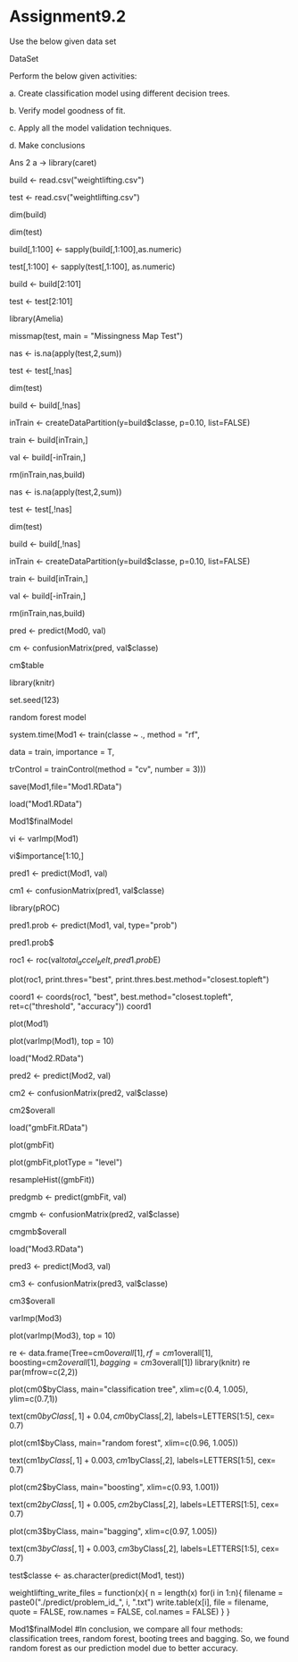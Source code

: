 # Assignment9.2
Use the below given data set

DataSet

Perform the below given activities:

a. Create classification model using different decision trees.

b. Verify model goodness of fit.

c. Apply all the model validation techniques.

d. Make conclusions

Ans 2 a -> library(caret)

build <- read.csv("weightlifting.csv")

test <- read.csv("weightlifting.csv")

dim(build)

dim(test)

build[,1:100] <- sapply(build[,1:100],as.numeric)

test[,1:100] <- sapply(test[,1:100], as.numeric)

build <- build[2:101]

test <- test[2:101]

library(Amelia)

missmap(test, main = "Missingness Map Test")

nas <- is.na(apply(test,2,sum))

test <- test[,!nas]

dim(test)

build <- build[,!nas]

inTrain <- createDataPartition(y=build$classe, p=0.10, list=FALSE)

train <- build[inTrain,]

val <- build[-inTrain,]

rm(inTrain,nas,build)

nas <- is.na(apply(test,2,sum))

test <- test[,!nas]

dim(test)

build <- build[,!nas]

inTrain <- createDataPartition(y=build$classe, p=0.10, list=FALSE)

train <- build[inTrain,]

val <- build[-inTrain,]

rm(inTrain,nas,build)

pred <- predict(Mod0, val)

cm <- confusionMatrix(pred, val$classe)

cm$table

library(knitr)

set.seed(123)

random forest model

system.time(Mod1 <- train(classe ~ ., method = "rf",

data = train, importance = T,

trControl = trainControl(method = "cv", number = 3)))

save(Mod1,file="Mod1.RData")

load("Mod1.RData")

Mod1$finalModel

vi <- varImp(Mod1)

vi$importance[1:10,]

pred1 <- predict(Mod1, val)

cm1 <- confusionMatrix(pred1, val$classe)

library(pROC)

pred1.prob <- predict(Mod1, val, type="prob")

pred1.prob$

roc1 <- roc(val$total_accel_belt, pred1.prob$E)

plot(roc1, print.thres="best", print.thres.best.method="closest.topleft")

coord1 <- coords(roc1, "best", best.method="closest.topleft", ret=c("threshold", "accuracy")) coord1

plot(Mod1)

plot(varImp(Mod1), top = 10)

load("Mod2.RData")

pred2 <- predict(Mod2, val)

cm2 <- confusionMatrix(pred2, val$classe)

cm2$overall

load("gmbFit.RData")

plot(gmbFit)

plot(gmbFit,plotType = "level")

resampleHist((gmbFit))

predgmb <- predict(gmbFit, val)

cmgmb <- confusionMatrix(pred2, val$classe)

cmgmb$overall

load("Mod3.RData")

pred3 <- predict(Mod3, val)

cm3 <- confusionMatrix(pred3, val$classe)

cm3$overall

varImp(Mod3)

plot(varImp(Mod3), top = 10)

re <- data.frame(Tree=cm0$overall[1], rf=cm1$overall[1], boosting=cm2$overall[1], bagging=cm3$overall[1]) library(knitr) re par(mfrow=c(2,2))

plot(cm0$byClass, main="classification tree", xlim=c(0.4, 1.005), ylim=c(0.7,1))

text(cm0$byClass[,1]+0.04, cm0$byClass[,2], labels=LETTERS[1:5], cex= 0.7)

plot(cm1$byClass, main="random forest", xlim=c(0.96, 1.005))

text(cm1$byClass[,1]+0.003, cm1$byClass[,2], labels=LETTERS[1:5], cex= 0.7)

plot(cm2$byClass, main="boosting", xlim=c(0.93, 1.001))

text(cm2$byClass[,1]+0.005, cm2$byClass[,2], labels=LETTERS[1:5], cex= 0.7)

plot(cm3$byClass, main="bagging", xlim=c(0.97, 1.005))

text(cm3$byClass[,1]+0.003, cm3$byClass[,2], labels=LETTERS[1:5], cex= 0.7)

test$classe <- as.character(predict(Mod1, test))

weightlifting_write_files = function(x){ n = length(x) for(i in 1:n){ filename = paste0("./predict/problem_id_", i, ".txt") write.table(x[i], file = filename, quote = FALSE, row.names = FALSE, col.names = FALSE) } }

Mod1$finalModel #In conclusion, we compare all four methods: classification trees, random forest, booting trees and bagging. So, we found random forest as our prediction model due to better accuracy.
